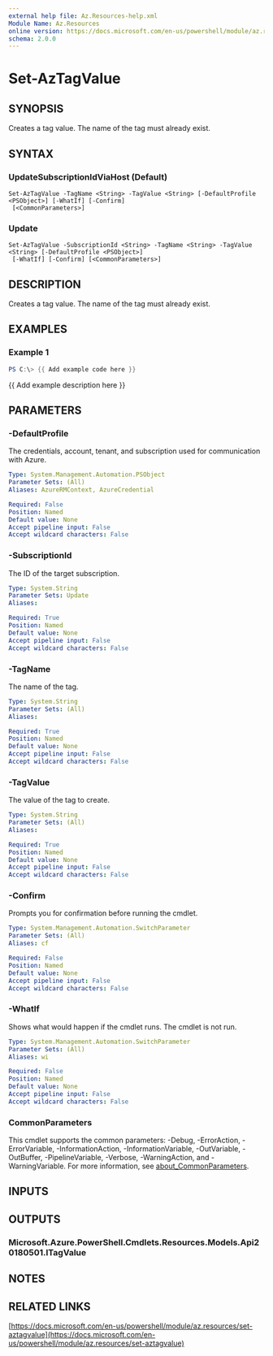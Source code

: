 ```yaml
---
external help file: Az.Resources-help.xml
Module Name: Az.Resources
online version: https://docs.microsoft.com/en-us/powershell/module/az.resources/set-aztagvalue
schema: 2.0.0
---
```


# Set-AzTagValue

## SYNOPSIS
Creates a tag value.
The name of the tag must already exist.

## SYNTAX

### UpdateSubscriptionIdViaHost (Default)
```
Set-AzTagValue -TagName <String> -TagValue <String> [-DefaultProfile <PSObject>] [-WhatIf] [-Confirm]
 [<CommonParameters>]
```

### Update
```
Set-AzTagValue -SubscriptionId <String> -TagName <String> -TagValue <String> [-DefaultProfile <PSObject>]
 [-WhatIf] [-Confirm] [<CommonParameters>]
```

## DESCRIPTION
Creates a tag value.
The name of the tag must already exist.

## EXAMPLES

### Example 1
```powershell
PS C:\> {{ Add example code here }}
```

{{ Add example description here }}

## PARAMETERS

### -DefaultProfile
The credentials, account, tenant, and subscription used for communication with Azure.

```yaml
Type: System.Management.Automation.PSObject
Parameter Sets: (All)
Aliases: AzureRMContext, AzureCredential

Required: False
Position: Named
Default value: None
Accept pipeline input: False
Accept wildcard characters: False
```

### -SubscriptionId
The ID of the target subscription.

```yaml
Type: System.String
Parameter Sets: Update
Aliases:

Required: True
Position: Named
Default value: None
Accept pipeline input: False
Accept wildcard characters: False
```

### -TagName
The name of the tag.

```yaml
Type: System.String
Parameter Sets: (All)
Aliases:

Required: True
Position: Named
Default value: None
Accept pipeline input: False
Accept wildcard characters: False
```

### -TagValue
The value of the tag to create.

```yaml
Type: System.String
Parameter Sets: (All)
Aliases:

Required: True
Position: Named
Default value: None
Accept pipeline input: False
Accept wildcard characters: False
```

### -Confirm
Prompts you for confirmation before running the cmdlet.

```yaml
Type: System.Management.Automation.SwitchParameter
Parameter Sets: (All)
Aliases: cf

Required: False
Position: Named
Default value: None
Accept pipeline input: False
Accept wildcard characters: False
```

### -WhatIf
Shows what would happen if the cmdlet runs.
The cmdlet is not run.

```yaml
Type: System.Management.Automation.SwitchParameter
Parameter Sets: (All)
Aliases: wi

Required: False
Position: Named
Default value: None
Accept pipeline input: False
Accept wildcard characters: False
```

### CommonParameters
This cmdlet supports the common parameters: -Debug, -ErrorAction, -ErrorVariable, -InformationAction, -InformationVariable, -OutVariable, -OutBuffer, -PipelineVariable, -Verbose, -WarningAction, and -WarningVariable. For more information, see [about_CommonParameters](http://go.microsoft.com/fwlink/?LinkID=113216).

## INPUTS

## OUTPUTS

### Microsoft.Azure.PowerShell.Cmdlets.Resources.Models.Api20180501.ITagValue
## NOTES

## RELATED LINKS

[https://docs.microsoft.com/en-us/powershell/module/az.resources/set-aztagvalue](https://docs.microsoft.com/en-us/powershell/module/az.resources/set-aztagvalue)

